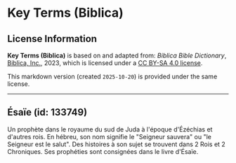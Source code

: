 # Key Terms (Biblica)

## License Information

**Key Terms (Biblica)** is based on and adapted from: _Biblica Bible Dictionary_, [Biblica, Inc.](https://www.biblica.com/), 2023, which is licensed under a [CC BY-SA 4.0 license](https://creativecommons.org/licenses/by-sa/4.0/legalcode.en).

This markdown version (created `2025-10-20`) is provided under the same license.



--------------------------------

## Ésaïe (id: 133749)

Un prophète dans le royaume du sud de Juda à l'époque d'Ézéchias et d'autres rois. En hébreu, son nom signifie le "Seigneur sauvera" ou "le Seigneur est le salut". Des histoires à son sujet se trouvent dans 2 Rois et 2 Chroniques. Ses prophéties sont consignées dans le livre d'Ésaïe.


